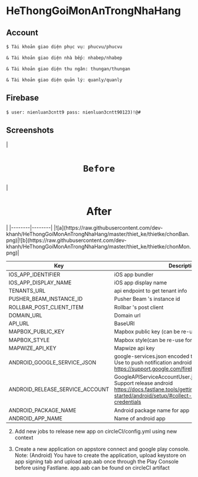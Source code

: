 # HeThongGoiMonAnTrongNhaHang

## Account

```
$ Tài khoản giao diện phục vụ: phucvu/phucvu
```

```
& Tài khoản giao diện nhà bếp: nhabep/nhabep
```

```
& Tài khoản giao diện thu ngân: thungan/thungan
```

```
& Tài khoản giao diện quản lý: quanly/quanly
```
## Firebase

```
$ user: nienluan3cntt9 pass: nienluan3cntt90123)!@#
```
## Screenshots
|<h1 align="center">
```
Before
```
</h1>|<h1 align="center">After</h1>|
|--------|--------|
|![a](https://raw.githubusercontent.com/dev-khanh/HeThongGoiMonAnTrongNhaHang/master/thiet_ke/thietke/chonBan.png)|![b](https://raw.githubusercontent.com/dev-khanh/HeThongGoiMonAnTrongNhaHang/master/thiet_ke/thietke/chonMon.png)|




| Key                             | Description                                                                                                                                                                 | Example                                                                                  |
| ------------------------------- | --------------------------------------------------------------------------------------------------------------------------------------------------------------------------- | ---------------------------------------------------------------------------------------- |
| IOS_APP_IDENTIFIER              | iOS app bundler                                                                                                                                                             | com.futureassembly.techsauce                                                             |
| IOS_APP_DISPLAY_NAME            | iOS app display name                                                                                                                                                        | Techsauce                                                                                |
| TENANTS_URL                     | api endpoint to get tenant info                                                                                                                                             | https://staging.delegateconnect.co/api/v1/tenant/1                                       |
| PUSHER_BEAM_INSTANCE_ID         | Pusher Beam 's instance id                                                                                                                                                  |                                                                                          |
| ROLLBAR_POST_CLIENT_ITEM        | Rollbar 's post client                                                                                                                                                      |                                                                                          |
| DOMAIN_URL                      | Domain url                                                                                                                                                                  | https://staging.delegateconnect.co/                                                      |
| API_URL                         | BaseURl                                                                                                                                                                     | https://staging.delegateconnect.co/api/v1/                                               |
| MAPBOX_PUBLIC_KEY               | Mapbox public key (can be re-use for all app)                                                                                                                               | pk.eyJ1IjoidHJ1b25nIiwiYSI6ImNpd29kMnpsMjAwMG0yem1xYXU0cmpyaGUifQ.45xw9mg2P9uONRPeMP0viA |
| MAPBOX_STYLE                    | Mapbox style(can be re-use for all app)                                                                                                                                     | mapbox://styles/truong/ck4wj20lp1o4h1co9upom3ikx                                         |
| MAPWIZE_API_KEY                 | Mapwize api key                                                                                                                                                             | 24ed2f0eeedbc1316409b1e31dfd5050                                                         |
| ANDROID_GOOGLE_SERVICE_JSON     | google-services.json encoded to base64 </br> Use to push notification android https://support.google.com/firebase/answer/7015592#)                                          | `\$ openssl base64 -A -in google-services.json                                           | pbcopy` </br> Need 1 each app |
| ANDROID_RELEASE_SERVICE_ACCOUNT | GoogleAPIServiceAccountUser.json encoded to base64 </br> Support release android https://docs.fastlane.tools/getting-started/android/setup/#collect-your-google-credentials | `\$ openssl base64 -A -in GoogleAPIServiceAccountUser.json                               | pbcopy` |
| ANDROID_PACKAGE_NAME            | Android package name for app                                                                                                                                                | com.iconiclive.dc_racs_asc                                                               |
| ANDROID_APP_NAME                | Name of android app                                                                                                                                                         | Techsauce                                                                                |

2. Add new jobs to release new app on circleCI/config.yml using new context

3. Create a new application on appstore connect and google play console.
   Note: (Android) You have to create the application, upload keystore on app signing tab and upload app.aab once through the Play Console before using Fastlane. app.aab can be found on circleCI artifact

